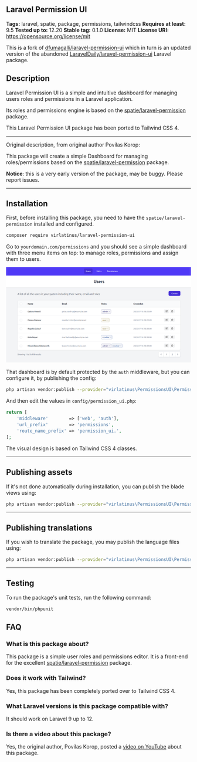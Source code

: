 ## Laravel Permission UI

**Tags:** laravel, spatie, package, permissions, tailwindcss
**Requires at least:** 9.5
**Tested up to:** 12.20
**Stable tag:** 0.1.0
**License:** MIT
**License URI:** https://opensource.org/license/mit

This is a fork of [dfumagalli/laravel-permission-ui](https://github.com/dfumagalli/laravel-permission-ui) which in turn is an updated version of the abandoned [LaravelDaily/laravel-permission-ui](https://github.com/LaravelDaily/laravel-permission-ui) Laravel package.

## Description

Laravel Permission UI is a simple and intuitive dashboard for managing users roles and permissions in a Laravel application.

Its roles and permissions engine is based on the [spatie/laravel-permission](https://github.com/spatie/laravel-permission) package.

This Laravel Permission UI package has been ported to Tailwind CSS 4.

---

Original description, from original author Povilas Korop:

This package will create a simple Dashboard for managing roles/permissions based on the [spatie/laravel-permission](https://github.com/spatie/laravel-permission) package.

**Notice**: this is a very early version of the package, may be buggy. Please report issues.

---

## Installation

First, before installing this package, you need to have the `spatie/laravel-permission` installed and configured.

```sh
composer require virlatinus/laravel-permission-ui
```

Go to `yourdomain.com/permissions` and you should see a simple dashboard with three menu items on top: to manage roles, permissions and assign them to users.

![Spatie Permission UI](screenshot.png)

That dashboard is by default protected by the `auth` middleware, but you can configure it, by publishing the config:

```sh
php artisan vendor:publish --provider="virlatinus\PermissionsUI\PermissionsUIServiceProvider" --tag="config"
```

And then edit the values in `config/permission_ui.php`:

```php
return [
    'middleware'        => ['web', 'auth'],
    'url_prefix'        => 'permissions',
    'route_name_prefix' => 'permission_ui.',
];
```

The visual design is based on Tailwind CSS 4 classes.

---

## Publishing assets

If it's not done automatically during installation, you can publish the blade views using:

```sh
php artisan vendor:publish --provider="virlatinus\PermissionsUI\PermissionsUIServiceProvider" --tag="permission_ui-assets"
```

---

## Publishing translations

If you wish to translate the package, you may publish the language files using:

```sh
php artisan vendor:publish --provider="virlatinus\PermissionsUI\PermissionsUIServiceProvider" --tag="lang"
```

---

## Testing

To run the package's unit tests, run the following command:

```sh
vendor/bin/phpunit
```

## FAQ

### What is this package about?

This package is a simple user roles and permissions editor. It is a front-end for the excellent [spatie/laravel-permission](https://github.com/spatie/laravel-permission) package.

### Does it work with Tailwind?

Yes, this package has been completely ported over to Tailwind CSS 4.

### What Laravel versions is this package compatible with?

It should work on Laravel 9 up to 12.

### Is there a video about this package?

Yes, the original author, Povilas Korop, posted a [video on YouTube](https://www.youtube.com/watch?v=tzHP-rSi598) about this package.

